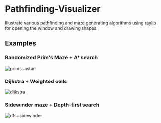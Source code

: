 # Pathfinding-Visualizer
Illustrate various pathfinding and maze generating algorithms using [raylib](https://github.com/raysan5/raylib) for opening the window and drawing shapes.

## Examples
### Randomized Prim's Maze + A* search
![prims+astar](https://i.imgur.com/Iqe7etb.gif)
### Dijkstra + Weighted cells
![dijkstra](https://i.imgur.com/9kSjclL.gif)
### Sidewinder maze + Depth-first search
![dfs+sidewinder](https://i.imgur.com/96nQOZZ.gif)
